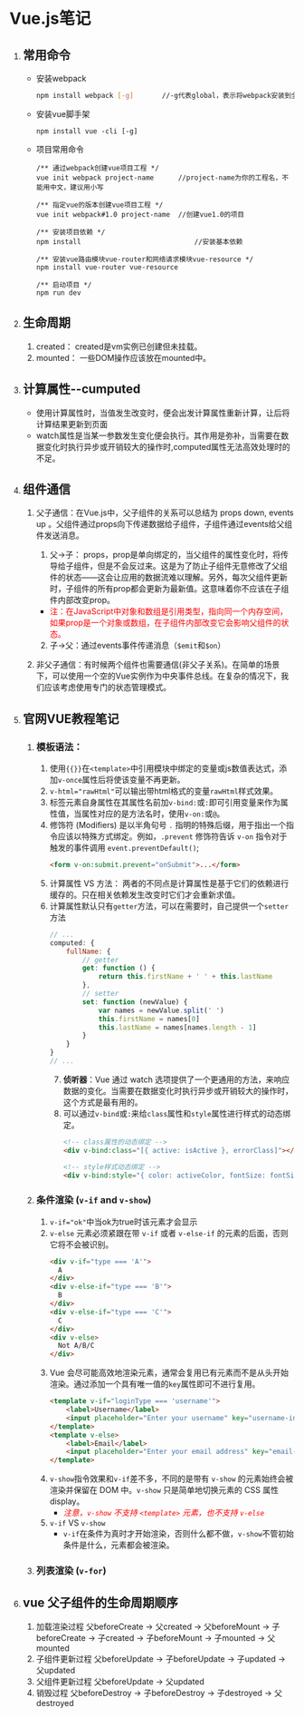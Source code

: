# Vue.js笔记

1. ## 常用命令

   * 安装webpack

     ```bash
     npm install webpack [-g]		//-g代表global，表示将webpack安装到全局环境中
     ```

   * 安装vue脚手架

     ```shell
     npm install vue -cli [-g]
     ```

   * 项目常用命令

     ```shell
     /** 通过webpack创建vue项目工程 */
     vue init webpack project-name		//project-name为你的工程名，不能用中文，建议用小写

     /** 指定vue的版本创建vue项目工程 */
     vue init webpack#1.0 project-name	//创建vue1.0的项目

     /** 安装项目依赖 */
     npm install 							//安装基本依赖

     /** 安装vue路由模块vue-router和网络请求模块vue-resource */
     npm install vue-router vue-resource

     /** 启动项目 */
     npm run dev
     ```



2. ## 生命周期
   1. created：  created是vm实例已创建但未挂载。
   2. mounted：  一些DOM操作应该放在mounted中。


3. ## 计算属性--cumputed
    * 使用计算属性时，当值发生改变时，便会出发计算属性重新计算，让后将计算结果更新到页面
    * watch属性是当某一参数发生变化便会执行。其作用是弥补，当需要在数据变化时执行异步或开销较大的操作时,computed属性无法高效处理时的不足。


4. ## 组件通信
	1. 父子通信：在Vue.js中，父子组件的关系可以总结为 props down, events up 。父组件通过props向下传递数据给子组件，子组件通过events给父组件发送消息。
		1. 父->子： props，prop是单向绑定的，当父组件的属性变化时，将传导给子组件，但是不会反过来。这是为了防止子组件无意修改了父组件的状态——这会让应用的数据流难以理解。另外，每次父组件更新时，子组件的所有prop都会更新为最新值。这意味着你不应该在子组件内部改变prop。
		* <font color=#ff0000>注：在JavaScript中对象和数组是引用类型，指向同一个内存空间，如果prop是一个对象或数组，在子组件内部改变它会影响父组件的状态。</font>
		2. 子->父：通过events事件传递消息（`$emit`和`$on`）

	2. 非父子通信：有时候两个组件也需要通信(非父子关系)。在简单的场景下，可以使用一个空的Vue实例作为中央事件总线。在复杂的情况下，我们应该考虑使用专门的状态管理模式。

5. ## 官网VUE教程笔记
	1.  ### 模板语法：
		1.  使用`{{}}`在`<template>`中引用模块中绑定的变量或js数值表达式，添加`v-once`属性后将使该变量不再更新。	
		2.  `v-html="rawHtml"`可以输出带html格式的变量`rawHtml`样式效果。
		3.  标签元素自身属性在其属性名前加`v-bind:`或`:`即可引用变量来作为属性值，当属性对应的是方法名时，使用`v-on:`或`@`。
		4.  修饰符 (Modifiers) 是以半角句号 `.` 指明的特殊后缀，用于指出一个指令应该以特殊方式绑定。例如，`.prevent` 修饰符告诉 `v-on` 指令对于触发的事件调用 `event.preventDefault()`;  
   			``` html   
			<form v-on:submit.prevent="onSubmit">...</form>
			```
		5. 计算属性 VS 方法： 两者的不同点是计算属性是基于它们的依赖进行缓存的。只在相关依赖发生改变时它们才会重新求值。
		6. 计算属性默认只有`getter`方法，可以在需要时，自己提供一个`setter`方法
			``` javascript
			// ...
			computed: {
  				fullName: {
    				// getter
    				get: function () {
      					return this.firstName + ' ' + this.lastName
    				},
    				// setter
    				set: function (newValue) {
      					var names = newValue.split(' ')
      					this.firstName = names[0]
      					this.lastName = names[names.length - 1]
    				}
  				}
			}
			// ...
			```
			7. **侦听器**：Vue 通过 watch 选项提供了一个更通用的方法，来响应数据的变化。当需要在数据变化时执行异步或开销较大的操作时，这个方式是最有用的。
			8. 可以通过`v-bind`或`:`来给`class`属性和`style`属性进行样式的动态绑定。
				``` html
				<!-- class属性的动态绑定 -->
				<div v-bind:class="[{ active: isActive }, errorClass]"></div>
				
				<!-- style样式动态绑定 -->
				<div v-bind:style="{ color: activeColor, fontSize: fontSize + 'px' }"></div>
				```

	2. ### 条件渲染 (`v-if` and `v-show`)
		1. `v-if="ok"`中当ok为true时该元素才会显示
		2. `v-else` 元素必须紧跟在带 `v-if` 或者 `v-else-if` 的元素的后面，否则它将不会被识别。
			```  html
			<div v-if="type === 'A'">
			  A
			</div>
			<div v-else-if="type === 'B'">
			  B
			</div>
			<div v-else-if="type === 'C'">
			  C
			</div>
			<div v-else>
			  Not A/B/C
			</div>
			```
		4. Vue 会尽可能高效地渲染元素，通常会复用已有元素而不是从头开始渲染。通过添加一个具有唯一值的`key`属性即可不进行复用。
			```  html
			<template v-if="loginType === 'username'">
  				<label>Username</label>
  				<input placeholder="Enter your username" key="username-input">
			</template>
			<template v-else>
  				<label>Email</label>
  				<input placeholder="Enter your email address" key="email-input">
			</template>
			```	
		5. `v-show`指令效果和`v-if`差不多，不同的是带有 `v-show` 的元素始终会被渲染并保留在 DOM 中。`v-show` 只是简单地切换元素的 CSS 属性 display。
			* <font color=#ff0000>*注意，`v-show` 不支持 `<template>` 元素，也不支持 `v-else`*</font>
		6. `v-if` VS `v-show`
			* `v-if`在条件为真时才开始渲染，否则什么都不做，`v-show`不管初始条件是什么，元素都会被渲染。
	3. ### 列表渲染 (`v-for`)


6. ## vue 父子组件的生命周期顺序
	1. 加载渲染过程
	父beforeCreate -> 父created -> 父beforeMount -> 子beforeCreate -> 子created -> 子beforeMount -> 子mounted -> 父mounted
	2. 子组件更新过程
	父beforeUpdate -> 子beforeUpdate -> 子updated -> 父updated
	3. 父组件更新过程
	父beforeUpdate -> 父updated
	4. 销毁过程
	父beforeDestroy -> 子beforeDestroy -> 子destroyed -> 父destroyed
